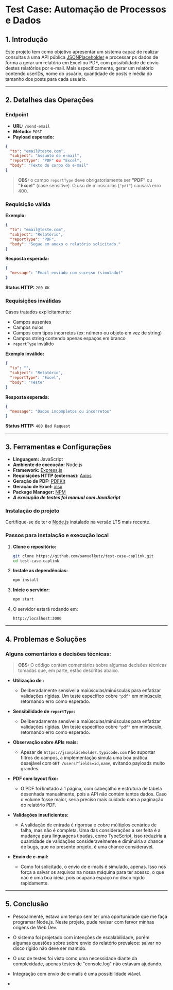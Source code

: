 # Test Case: Automação de Processos e Dados

## 1. Introdução

Este projeto tem como objetivo apresentar um sistema capaz de realizar consultas à uma API pública [JSONPlaceholder](https://jsonplaceholder.typicode.com/) e processar ps dados de forma a gerar um relatório em Excel ou PDF, com possibilidade de envio destes relatórios por e-mail. Mais especificamente, gerar um relatório contendo userIDs, nome do usuário, quantidade de posts e média do tamanho dos posts para cada usuário.

---

## 2. Detalhes das Operações

### Endpoint

* **URL:** `/send-email`
* **Método:** `POST`
* **Payload esperado:**

```json
{
  "to": "email@teste.com",
  "subject": "Assunto do e-mail",
  "reportType": "PDF" ou "Excel",
  "body": "Texto do corpo do e-mail"
}
```

> **OBS:** o campo `reportType` deve obrigatoriamente ser **"PDF"** ou **"Excel"** (case sensitive). O uso de minúsculas (`"pdf"`) causará erro 400.

### Requisição válida

**Exemplo:**

```json
{
  "to": "email@teste.com",
  "subject": "Relatório",
  "reportType": "PDF",
  "body": "Segue em anexo o relatório solicitado."
}
```

**Resposta esperada:**

```json
{
  "message": "Email enviado com sucesso (simulado)"
}
```

**Status HTTP:** `200 OK`

### Requisições inválidas

Casos tratados explicitamente:

* Campos ausentes
* Campos nulos
* Campos com tipos incorretos (ex: número ou objeto em vez de string)
* Campos string contendo apenas espaços em branco
* `reportType` inválido

**Exemplo inválido:**

```json
{
  "to": "",
  "subject": "Relatório",
  "reportType": "Excel",
  "body": "Teste"
}
```

**Resposta esperada:**

```json
{
  "message": "Dados incompletos ou incorretos"
}
```

**Status HTTP:** `400 Bad Request`

---

## 3. Ferramentas e Configurações

* **Linguagem:** JavaScript
* **Ambiente de execução:** Node.js
* **Framework:** [Express.js](https://expressjs.com/)
* **Requisições HTTP (externas):** [Axios](https://axios-http.com/)
* **Geração de PDF:** [PDFKit](https://pdfkit.org/)
* **Geração de Excel:** [xlsx](https://www.npmjs.com/package/xlsx)
* **Package Manager:** [NPM](https://www.npmjs.com/)
* ***A execução de testes foi manual com JavaScript***

### Instalação do projeto

Certifique-se de ter o [Node.js](https://nodejs.org/) instalado na versão LTS mais recente.

### Passos para instalação e execução local

1. **Clone o repositório:**

   ```bash
   git clone https://github.com/samuelkutz/test-case-caplink.git
   cd test-case-caplink
   ```

2. **Instale as dependências:**

   ```bash
   npm install
   ```

3. **Inicie o servidor:**

   ```bash
   npm start
   ```

4. O servidor estará rodando em:

   ```
   http://localhost:3000
   ```

---

## 4. Problemas e Soluções

### Alguns comentários e decisões técnicas:

> **OBS:** O código contém comentários sobre algumas decisões técnicas tomadas que, em parte, estão descritas abaixo.

* **Utilização de :**

  * Deliberadamente sensível a maiúsculas/minúsculas para enfatizar validações rígidas. Um teste específico cobre `"pdf"` em minúsculo, retornando erro como esperado.

* **Sensibilidade de `reportType`:**

  * Deliberadamente sensível a maiúsculas/minúsculas para enfatizar validações rígidas. Um teste específico cobre `"pdf"` em minúsculo, retornando erro como esperado.

* **Observação sobre APIs reais:**

  * Apesar de `https://jsonplaceholder.typicode.com` não suportar filtros de campos, a implementação simula uma boa prática desejável com `GET /users?fields=id,name`, evitando payloads muito grandes.

* **PDF com layout fixo:**

  * O PDF foi limitado a 1 página, com cabeçalho e estrutura de tabela desenhada manualmente, pois a API não contém tantos dados. Caso o volume fosse maior, seria preciso mais cuidado com a paginação do relatório PDF.

* **Validações insuficientes:**

  * A validação de entrada é rigorosa e cobre múltiplos cenários de falha, mas não é completa. Uma das considerações a ser feita é a mudança para linguagens tipadas, como TypeScript, isso reduziria a quantidade de validações consideravelmente e diminuiria a chance de bugs, que no presente projeto, é uma chance consideravel.

* **Envio de e-mail:**

  * Como foi solicitado, o envio de e-mails é simulado, apenas. Isso nos força a salvar os arquivos na nossa máquina para ter acesso, o que não é uma boa ideia, pois ocuparia espaço no disco rígido rapidamente.
---

## 5. Conclusão

* Pessoalmente, estava um tempo sem ter uma oportunidade que me faça programar Node.js. Neste projeto, pude revisar com fervor minhas origens de Web Dev.

* O sistema foi projetado com intenções de escalabilidade, porém algumas questões sobre sobre envio do relatório prevalece: salvar no disco rígido não deve ser mantido.

* O uso de testes foi visto como uma necessidade diante da complexidade, apenas testes de "console.log" não estavam ajudando.

* Integração com envio de e-mails é uma possibilidade viável.

* 
